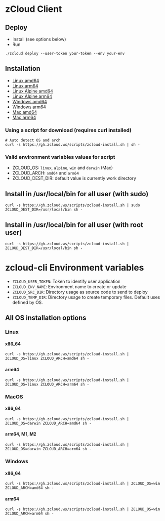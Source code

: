 # zCloud Client

## Deploy

- Install (see options below)
- Run

```
./zcloud deploy --user-token your-token --env your-env
```

## Installation

- [Linux amd64](https://gh.zcloud.ws/zcloud-cli/zcloud-linux-amd64)
- [Linux arm64](https://gh.zcloud.ws/zcloud-cli/zcloud-linux-arm64)
- [Linux Alpine amd64](https://gh.zcloud.ws/zcloud-cli/zcloud-alpine-amd64)
- [Linux Alpine arm64](https://gh.zcloud.ws/zcloud-cli/zcloud-alpine-arm64)
- [Windows amd64](https://gh.zcloud.ws/zclou-clid/zcloud-win-amd64.exe)
- [Windows arm64](https://gh.zcloud.ws/zcloud-cli/zcloud-win-arm64.exe)
- [Mac amd64](https://gh.zcloud.ws/zcloud-cli/zcloud-darwin-amd64)
- [Mac arm64](https://gh.zcloud.ws/zcloud-cli/zcloud-darwin-arm64)

### Using a script for download (requires curl installed)

```shell
# Auto detect OS and arch
curl -s https://gh.zcloud.ws/scripts/zcloud-install.sh | sh -
```

### Valid environment variables values for script

- ZCLOUD_OS: `linux`, `alpine`, `win` and `darwin` (Mac)
- ZCLOUD_ARCH: `amd64` and `arm64`
- ZCLOUD_DEST_DIR: default value is currently work directory

## Install in /usr/local/bin for all user (with sudo)

```shell
curl -s https://gh.zcloud.ws/scripts/zcloud-install.sh | sudo ZCLOUD_DEST_DIR=/usr/local/bin sh -
```

## Install in /usr/local/bin for all user (with root user)

```shell
curl -s https://gh.zcloud.ws/scripts/zcloud-install.sh | ZCLOUD_DEST_DIR=/usr/local/bin sh -
```

# zcloud-cli Environment variables

- `ZCLOUD_USER_TOKEN`: Token to identify user application
- `ZCLOUD_ENV_NAME`: Environment name to create or update
- `ZCLOUD_SRC_DIR`: Directory usage as source code to send to deploy
- `ZCLOUD_TEMP_DIR`: Directory usage to create temporary files. Default uses defined by OS.

## All OS installation options

### Linux
#### x86_64
```shell
curl -s https://gh.zcloud.ws/scripts/zcloud-install.sh | ZCLOUD_OS=linux ZCLOUD_ARCH=amd64 sh -
```
#### arm64
```shell
curl -s https://gh.zcloud.ws/scripts/zcloud-install.sh | ZCLOUD_OS=linux ZCLOUD_ARCH=arm64 sh -
```

### MacOS
#### x86_64
```shell
curl -s https://gh.zcloud.ws/scripts/zcloud-install.sh | ZCLOUD_OS=darwin ZCLOUD_ARCH=amd64 sh -
```
#### arm64, M1, M2
```shell
curl -s https://gh.zcloud.ws/scripts/zcloud-install.sh | ZCLOUD_OS=darwin ZCLOUD_ARCH=arm64 sh -
```

### Windows
#### x86_64
```shell
curl -s https://gh.zcloud.ws/scripts/zcloud-install.sh | ZCLOUD_OS=win ZCLOUD_ARCH=amd64 sh -
```
#### arm64
```shell
curl -s https://gh.zcloud.ws/scripts/zcloud-install.sh | ZCLOUD_OS=win ZCLOUD_ARCH=arm64 sh -
```

